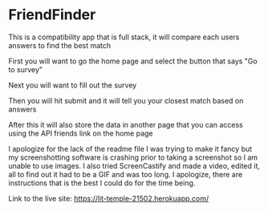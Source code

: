 # FriendFinder
This is a compatibility app that is full stack, it will compare each users answers to find the best match


First you will want to go the home page and select the button that says "Go to survey"

Next you will want to fill out the survey

Then you will hit submit and it will tell you your closest match based on answers

After this it will also store the data in another page that you can access using the API friends link on the home page

I apologize for the lack of the readme file I was trying to make it fancy but my screenshotting software is crashing prior to taking a screenshot so I am unable to use images. I also tried ScreenCastify and made a video, edited it, all to find out it had to be a GIF and was too long. I apologize, there are instructions that is the best I could do for the time being.

Link to the live site: https://lit-temple-21502.herokuapp.com/
